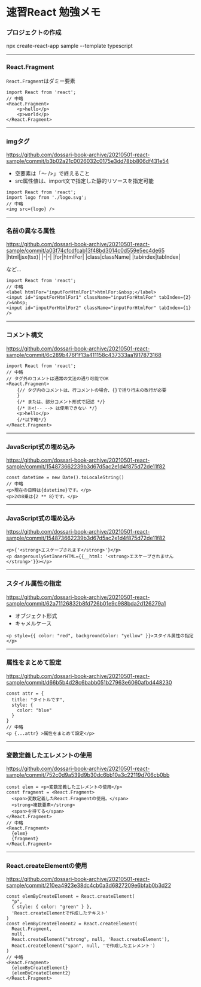 # 速習React 勉強メモ
### プロジェクトの作成
npx create-react-app sample --template typescript

---
### React.Fragment
`React.Fragment`はダミー要素

```tsx
import React from 'react';
// 中略
<React.Fragment>
    <p>hello</p>
    <p>world</p>
</React.Fragment>
```

---
### imgタグ

https://github.com/dossari-book-archive/20210501-react-sample/commit/b3b02a21c0026032c0175e3dd78bb806df431e54

* 空要素は「～ />」で終えること
* src属性値は、import文で指定した静的リソースを指定可能

```tsx
import React from 'react';
import logo from './logo.svg';
// 中略
<img src={logo} />
```

---

### 名前の異なる属性
https://github.com/dossari-book-archive/20210501-react-sample/commit/a03f74cfcdfcab13f48bd3014c0d559e5ec4de65
|html|jsx(tsx)|
|-|-|
|for|htmlFor|
|class|className|
|tabindex|tabIndex|

など…

```tsx
import React from 'react';
// 中略
<label htmlFor="inputForHtmlFor1">htmlFor:&nbsp;</label>
<input id="inputForHtmlFor1" className="inputForHtmlFor" tabIndex={2} />&nbsp;
<input id="inputForHtmlFor2" className="inputForHtmlFor" tabIndex={1} />
```

---

### コメント構文
https://github.com/dossari-book-archive/20210501-react-sample/commit/6c289b476f1f13a411158c437333aa1917873168

```tsx
import React from 'react';
// 中略
// タグ外のコメントは通常の文法の通り可能でOK
<React.Fragment>
    {// タグ内のコメントは、行コメントの場合、{}で括り行末の改行が必要
    }
    {/* または、部分コメント形式で記述 */}
    {/* ※<!-- --> は使用できない */}
    <p>hello</p>
    {/*以下略*/}
</React.Fragment>
```

---

### JavaScript式の埋め込み
https://github.com/dossari-book-archive/20210501-react-sample/commit/154873662239b3d67d5ac2e1d4f875d72de11f82

```tsx
const datetime = new Date().toLocaleString()
// 中略
<p>現在の日時は{datetime}です。</p>
<p>2の8乗は{2 ** 8}です。</p>
```
---

### JavaScript式の埋め込み
https://github.com/dossari-book-archive/20210501-react-sample/commit/154873662239b3d67d5ac2e1d4f875d72de11f82

```tsx
<p>{'<strong>エスケープされます</strong>'}</p>
<p dangerouslySetInnerHTML={{__html: '<strong>エスケープされません</strong>'}}></p>
```

---

### スタイル属性の指定
https://github.com/dossari-book-archive/20210501-react-sample/commit/62a71126832b8fd726b01e9c988bda2d126279a1

* オブジェクト形式
* キャメルケース

```tsx
<p style={{ color: "red", backgroundColor: "yellow" }}>スタイル属性の指定</p>
```

---

### 属性をまとめて設定
https://github.com/dossari-book-archive/20210501-react-sample/commit/d66b5b4d28c6babb051b27963e6060afbd448230

```tsx
const attr = {
  title: "タイトルです",
  style: {
    color: "blue"
  }
}
// 中略
<p {...attr} >属性をまとめて設定</p>
```

---

### 変数定義したエレメントの使用
https://github.com/dossari-book-archive/20210501-react-sample/commit/752c0d9a539d9b30dc6bb10a3c22119d706cb0bb

```tsx
const elem = <p>変数定義したエレメントの使用</p>
const fragment = <React.Fragment>
  <span>変数定義したReact.Fragmentの使用。</span>
  <strong>複数要素</strong>
  <span>を持てる</span>
</React.Fragment>
// 中略
<React.Fragment>
  {elem}
  {fragment}
</React.Fragment>
```

---

### React.createElementの使用
https://github.com/dossari-book-archive/20210501-react-sample/commit/210ea4923e38dc4cb0a3d6827209e6bfab0b3d22

```tsx
const elemByCreateElement = React.createElement(
  "p",
  { style: { color: "green" } },
  'React.createElementで作成したテキスト'
)
const elemByCreateElement2 = React.createElement(
  React.Fragment,
  null,
  React.createElement("strong", null, 'React.createElement'),
  React.createElement("span", null, 'で作成したエレメント')
)
// 中略
<React.Fragment>
  {elemByCreateElement}
  {elemByCreateElement2}
</React.Fragment>
````